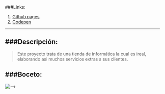 ###Links:
1. [Github pages](https://dmr93.github.io/wokop-computer/)  
1. [Codepen](https://codepen.io/DMR93/)
---
###Descripción:
---
>Este proyecto trata de una tienda de informática la cual es ireal, elaborando asi muchos servicios extras a sus clientes. 

###Boceto:
---
![-->](https://github.com/DMR93/wokop-computer/blob/master/boceto.png)

